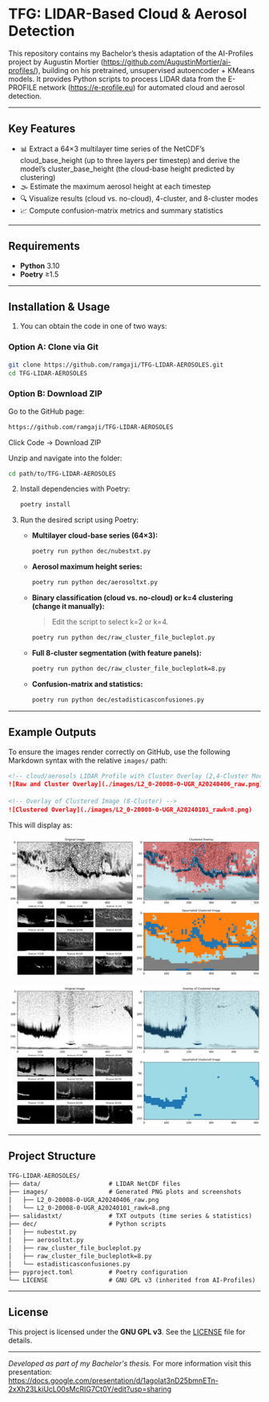 # TFG: LIDAR-Based Cloud & Aerosol Detection

This repository contains my Bachelor’s thesis adaptation of the AI-Profiles project by Augustin Mortier (https://github.com/AugustinMortier/ai-profiles/), building on his pretrained, unsupervised autoencoder + KMeans models. It provides Python scripts to process LIDAR data from the E-PROFILE network (https://e-profile.eu) for automated cloud and aerosol detection.

---

## Key Features

* 📊 Extract a 64×3 multilayer time series of the NetCDF’s cloud_base_height (up to three layers per timestep) and derive the model’s cluster_base_height (the cloud-base height predicted by clustering)
* 🌫️ Estimate the maximum aerosol height at each timestep
* 🔍 Visualize results  (cloud vs. no-cloud), 4-cluster, and 8-cluster modes
* 📈 Compute confusion-matrix metrics and summary statistics

---

## Requirements

* **Python** 3.10
* **Poetry** ≥1.5

---

## Installation & Usage


1. You can obtain the code in one of two ways:

### Option A: Clone via Git

```bash
git clone https://github.com/ramgaji/TFG-LIDAR-AEROSOLES.git
cd TFG-LIDAR-AEROSOLES

 ```
### Option B: Download ZIP
Go to the GitHub page:
```bash
https://github.com/ramgaji/TFG-LIDAR-AEROSOLES
 ```
Click Code → Download ZIP

Unzip and navigate into the folder:
```bash
cd path/to/TFG-LIDAR-AEROSOLES
```
2. Install dependencies with Poetry:

   ```bash
   poetry install
   ```


3. Run the desired script using Poetry:

   * **Multilayer cloud-base series (64×3):**

     ```bash
     poetry run python dec/nubestxt.py
     ```

   * **Aerosol maximum height series:**

     ```bash
     poetry run python dec/aerosoltxt.py
     ```

   * **Binary classification (cloud vs. no-cloud) or k=4 clustering (change it manually):**

     > Edit the script to select k=2 or k=4.

     ```bash
     poetry run python dec/raw_cluster_file_bucleplot.py
     ```

   * **Full 8-cluster segmentation (with feature panels):**

     ```bash
     poetry run python dec/raw_cluster_file_bucleplotk=8.py
     ```

   * **Confusion-matrix and statistics:**

     ```bash
     poetry run python dec/estadisticasconfusiones.py
     ```

---

## Example Outputs

To ensure the images render correctly on GitHub, use the following Markdown syntax with the relative `images/` path:

```markdown
<!-- cloud/aerosols LIDAR Profile with Cluster Overlay (2,4-Cluster Mode) -->
![Raw and Cluster Overlay](./images/L2_0-20008-0-UGR_A20240406_raw.png)

<!-- Overlay of Clustered Image (8-Cluster) -->
![Clustered Overlay](./images/L2_0-20008-0-UGR_A20240101_rawk=8.png)
```

This will display as:

![Aerosols,clouds,molecules and noise](./images/L2_0-20008-0-UGR_A20240406_raw.png)

![Cloud/no cloud](./images/L2_0-20008-0-UGR_A20240101_cluster.png)

---

## Project Structure

```plaintext
TFG-LIDAR-AEROSOLES/
├── data/                   # LIDAR NetCDF files 
├── images/                 # Generated PNG plots and screenshots
│   ├── L2_0-20008-0-UGR_A20240406_raw.png
│   └── L2_0-20008-0-UGR_A20240101_rawk=8.png
├── salidastxt/             # TXT outputs (time series & statistics)
├── dec/                    # Python scripts
│   ├── nubestxt.py
│   ├── aerosoltxt.py
│   ├── raw_cluster_file_bucleplot.py
│   ├── raw_cluster_file_bucleplotk=8.py
│   └── estadisticasconfusiones.py
├── pyproject.toml          # Poetry configuration
└── LICENSE                 # GNU GPL v3 (inherited from AI-Profiles)
```

---

## License

This project is licensed under the **GNU GPL v3**. See the [LICENSE](LICENSE) file for details.

---

*Developed as part of my Bachelor's thesis.* For more information visit this presentation:
https://docs.google.com/presentation/d/1agoIat3nD25bmnETn-2xXh23LkiUcL00sMcRIG7Ct0Y/edit?usp=sharing



